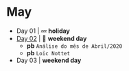 # May

- Day 01 | :zzz: **holiday**
- [Day 02](05-02-2020.md) | :sunrise_over_mountains: **weekend day**
  - **pb** `Análise do mês de Abril/2020`
  - **pb** `Loïc Nottet`
- Day 03 | **weekend day**
